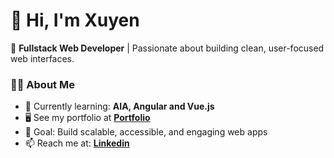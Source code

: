 # 👋 Hi, I'm Xuyen

🚀 **Fullstack Web Developer** | Passionate about building clean, user-focused web interfaces.  

### 🧑‍💻 About Me
- 🌱 Currently learning: **AIA, Angular and Vue.js**
- 🖥️ See my portfolio at  **[Portfolio](https://xuyenvu.onrender.com/)**
- 🎯 Goal: Build scalable, accessible, and engaging web apps
- 📫 Reach me at:  **[Linkedin](https://linkedin.com/in/xuyen-vu)**


